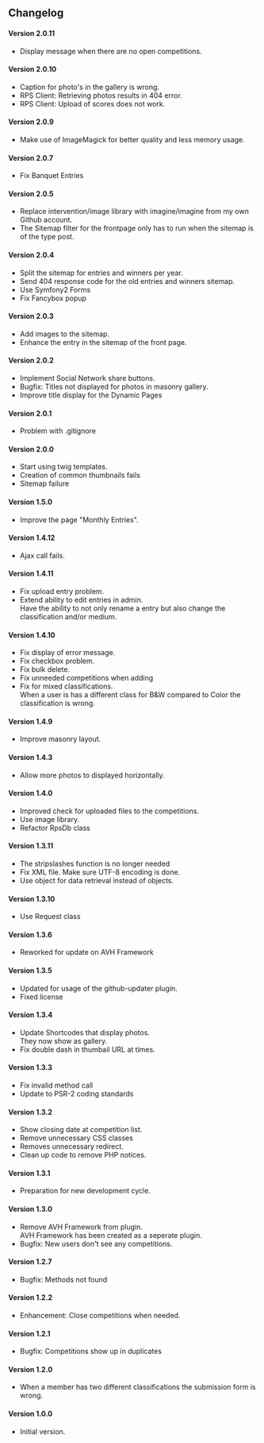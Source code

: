 ## Changelog

#### Version 2.0.11
* Display message when there are no open competitions.

#### Version 2.0.10
* Caption for photo's in the gallery is wrong.
* RPS Client: Retrieving photos results in 404 error.
* RPS Client: Upload of scores does not work.

#### Version 2.0.9
* Make use of ImageMagick for better quality and less memory usage.

#### Version 2.0.7
* Fix Banquet Entries

#### Version 2.0.5
* Replace intervention/image library with imagine/imagine from my own Github account.
* The Sitemap filter for the frontpage only has to run when the sitemap is of the type post.

#### Version 2.0.4
* Split the sitemap for entries and winners per year.
* Send 404 response code for the old entries and winners sitemap.
* Use Symfony2 Forms
* Fix Fancybox popup

#### Version 2.0.3
* Add images to the sitemap.
* Enhance the entry in the sitemap of the front page.

#### Version 2.0.2
* Implement Social Network share buttons.
* Bugfix: Titles not displayed for photos in masonry gallery.
* Improve title display for the Dynamic Pages

#### Version 2.0.1
* Problem with .gitignore

#### Version 2.0.0
* Start using twig templates.
* Creation of common thumbnails fails
* Sitemap failure

#### Version 1.5.0
* Improve the page "Monthly Entries".

#### Version 1.4.12
* Ajax call fails.

#### Version 1.4.11
* Fix upload entry problem.
* Extend ability to edit entries in admin.  
  Have the ability to not only rename a entry but also change the classification and/or medium.

#### Version 1.4.10
* Fix display of error message.
* Fix checkbox problem.
* Fix bulk delete.
* Fix unneeded competitions when adding
* Fix for mixed classifications.  
  When a user is has a different class for B&W compared to Color the classification is wrong.

#### Version 1.4.9
* Improve masonry layout.

#### Version 1.4.3
* Allow more photos to displayed horizontally.

#### Version 1.4.0
* Improved check for uploaded files to the competitions.
* Use image library.
* Refactor RpsDb class

#### Version 1.3.11
* The stripslashes function is no longer needed
* Fix XML file. Make sure UTF-8 encoding is done.
* Use object for data retrieval instead of objects.

#### Version 1.3.10
* Use Request class

#### Version 1.3.6
* Reworked for update on AVH Framework

#### Version 1.3.5
* Updated for usage of the github-updater plugin.
* Fixed license

#### Version 1.3.4
* Update Shortcodes that display photos.  
  They now show as gallery.
* Fix double dash in thumbail URL at times.

#### Version 1.3.3
* Fix invalid method call
* Update to PSR-2 coding standards

#### Version 1.3.2
* Show closing date at competition list.
* Remove unnecessary CSS classes
* Removes unnecessary redirect.
* Clean up code to remove PHP notices.

#### Version 1.3.1
* Preparation for new development cycle.

#### Version 1.3.0
* Remove AVH Framework from plugin.  
  AVH Framework has been created as a seperate plugin.
* Bugfix: New users don't see any competitions.

#### Version 1.2.7
* Bugfix: Methods not found

#### Version 1.2.2
* Enhancement: Close competitions when needed.

#### Version 1.2.1
* Bugfix: Competitions show up in duplicates

#### Version 1.2.0
* When a member has two different classifications the submission form is wrong.

#### Version 1.0.0
* Initial version.
